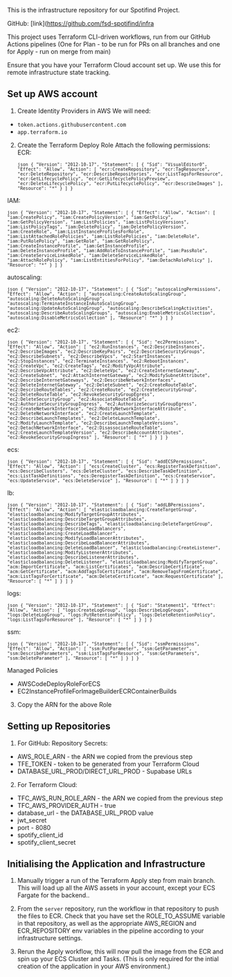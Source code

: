 This is the infrastructure repository for our Spotifind Project.

GitHub: [link](https://github.com/fsd-spotifind/infra

This project uses Terraform CLI-driven workflows, run from our GitHub Actions pipelines (One for Plan - to be run for PRs on all branches and one for Apply - run on merge from main)

Ensure that you have your Terraform Cloud account set up. We use this for remote infrastructure state tracking.

## Set up AWS account 
1. Create Identity Providers in AWS
We will need:
- `token.actions.githubusercontent.com`
- `app.terraform.io`

2. Create the Terraform Deploy Role
Attach the following permissions:
ECR: <pre> <code>```json { "Version": "2012-10-17", "Statement": [ { "Sid": "VisualEditor0", "Effect": "Allow", "Action": [ "ecr:CreateRepository", "ecr:TagResource", "ecr:DeleteRepository", "ecr:DescribeRepositories", "ecr:ListTagsForResource", "ecr:GetLifecyclePolicy", "ecr:GetLifecyclePolicyPreview", "ecr:DeleteLifecyclePolicy", "ecr:PutLifecyclePolicy", "ecr:DescribeImages" ], "Resource": "*" } ] } ```</code> </pre>

IAM: <pre> <code>```json { "Version": "2012-10-17", "Statement": [ { "Effect": "Allow", "Action": [ "iam:CreatePolicy", "iam:CreatePolicyVersion", "iam:GetPolicy", "iam:GetPolicyVersion", "iam:ListPolicies", "iam:ListPolicyVersions", "iam:ListPolicyTags", "iam:DeletePolicy", "iam:DeletePolicyVersion", "iam:CreateRole", "iam:ListInstanceProfilesForRole", "iam:ListAttachedRolePolicies", "iam:ListRolePolicies", "iam:DeleteRole", "iam:PutRolePolicy", "iam:GetRole", "iam:GetRolePolicy", "iam:CreateInstanceProfile", "iam:GetInstanceProfile", "iam:DeleteInstanceProfile", "iam:AddRoleToInstanceProfile", "iam:PassRole", "iam:CreateServiceLinkedRole", "iam:DeleteServiceLinkedRole", "iam:AttachRolePolicy", "iam:ListEntitiesForPolicy", "iam:DetachRolePolicy" ], "Resource": "*" } ] } ```</code> </pre>

autoscaling: <pre> <code>```json { "Version": "2012-10-17", "Statement": [ { "Sid": "autoscalingPermissions", "Effect": "Allow", "Action": [ "autoscaling:CreateAutoScalingGroup", "autoscaling:DeleteAutoScalingGroup", "autoscaling:TerminateInstanceInAutoScalingGroup", "autoscaling:UpdateAutoScalingGroup", "autoscaling:DescribeScalingActivities", "autoscaling:DescribeAutoScalingGroups", "autoscaling:EnableMetricsCollection", "autoscaling:DisableMetricsCollection" ], "Resource": "*" } ] } ```</code> </pre>

ec2: <pre> <code>```json { "Version": "2012-10-17", "Statement": [ { "Sid": "ec2Permissions", "Effect": "Allow", "Action": [ "ec2:RunInstances", "ec2:DescribeInstances", "ec2:DescribeImages", "ec2:DescribeKeyPairs", "ec2:DescribeSecurityGroups", "ec2:DescribeSubnets", "ec2:DescribeVpcs", "ec2:StartInstances", "ec2:StopInstances", "ec2:TerminateInstances", "ec2:RebootInstances", "ec2:CreateVpc", "ec2:CreateTags", "ec2:ModifyVpcAttribute", "ec2:DescribeVpcAttribute", "ec2:DeleteVpc", "ec2:CreateInternetGateway", "ec2:CreateSubnet", "ec2:AttachInternetGateway", "ec2:ModifySubnetAttribute", "ec2:DescribeInternetGateways", "ec2:DescribeNetworkInterfaces", "ec2:DeleteInternetGateway", "ec2:DeleteSubnet", "ec2:CreateRouteTable", "ec2:DescribeRouteTables", "ec2:CreateRoute", "ec2:CreateSecurityGroup", "ec2:DeleteRouteTable", "ec2:RevokeSecurityGroupEgress", "ec2:DeleteSecurityGroup", "ec2:AssociateRouteTable", "ec2:AuthorizeSecurityGroupIngress", "ec2:AuthorizeSecurityGroupEgress", "ec2:CreateNetworkInterface", "ec2:ModifyNetworkInterfaceAttribute", "ec2:DeleteNetworkInterface", "ec2:CreateLaunchTemplate", "ec2:DescribeLaunchTemplates", "ec2:DeleteLaunchTemplate", "ec2:ModifyLaunchTemplate", "ec2:DescribeLaunchTemplateVersions", "ec2:DetachNetworkInterface", "ec2:DisassociateRouteTable", "ec2:CreateLaunchTemplateVersion", "ec2:DescribeAccountAttributes", "ec2:RevokeSecurityGroupIngress" ], "Resource": [ "*" ] } ] } ```</code> </pre>

ecs: <pre> <code>```json { "Version": "2012-10-17", "Statement": [ { "Sid": "addECSPermissions", "Effect": "Allow", "Action": [ "ecs:CreateCluster", "ecs:RegisterTaskDefinition", "ecs:DescribeClusters", "ecs:DeleteCluster", "ecs:DescribeTaskDefinition", "ecs:ListTaskDefinitions", "ecs:DeregisterTaskDefinition", "ecs:CreateService", "ecs:UpdateService", "ecs:DeleteService" ], "Resource": [ "*" ] } ] } ```</code> </pre>

lb: <pre> <code>```json { "Version": "2012-10-17", "Statement": [ { "Sid": "addLBPermissions", "Effect": "Allow", "Action": [ "elasticloadbalancing:CreateTargetGroup", "elasticloadbalancing:ModifyTargetGroupAttributes", "elasticloadbalancing:DescribeTargetGroupAttributes", "elasticloadbalancing:DescribeTags", "elasticloadbalancing:DeleteTargetGroup", "elasticloadbalancing:DescribeLoadBalancers", "elasticloadbalancing:CreateLoadBalancer", "elasticloadbalancing:ModifyLoadBalancerAttributes", "elasticloadbalancing:DescribeLoadBalancerAttributes", "elasticloadbalancing:DeleteLoadBalancer", "elasticloadbalancing:CreateListener", "elasticloadbalancing:ModifyListenerAttributes", "elasticloadbalancing:DescribeListenerAttributes", "elasticloadbalancing:DeleteListener", "elasticloadbalancing:ModifyTargetGroup", "acm:ImportCertificate", "acm:ListCertificates", "acm:DescribeCertificate", "acm:GetCertificate", "acm:AddTagsToCertificate", "acm:RemoveTagsFromCertificate", "acm:ListTagsForCertificate", "acm:DeleteCertificate", "acm:RequestCertificate" ], "Resource": [ "*" ] } ] } ```</code> </pre>

logs: <pre> <code>```json { "Version": "2012-10-17", "Statement": [ { "Sid": "Statement1", "Effect": "Allow", "Action": [ "logs:CreateLogGroup", "logs:DescribeLogGroups", "logs:DeleteLogGroup", "logs:PutRetentionPolicy", "logs:DeleteRetentionPolicy", "logs:ListTagsForResource" ], "Resource": [ "*" ] } ] } ```</code> </pre>

ssm: <pre> <code>```json { "Version": "2012-10-17", "Statement": [ { "Sid": "ssmPermissions", "Effect": "Allow", "Action": [ "ssm:PutParameter", "ssm:GetParameter", "ssm:DescribeParameters", "ssm:ListTagsForResource", "ssm:GetParameters", "ssm:DeleteParameter" ], "Resource": [ "*" ] } ] } ```</code> </pre>

Managed Policies
- AWSCodeDeployRoleForECS
- EC2InstanceProfileForImageBuilderECRContainerBuilds

3. Copy the ARN for the above Role

## Setting up Repositories
1. For GitHub:
Repository Secrets:
- AWS_ROLE_ARN - the ARN we copied from the previous step
- TFE_TOKEN - token to be generated from your Terraform Cloud
- DATABASE_URL_PROD/DIRECT_URL_PROD - Supabase URLs

2. For Terraform Cloud:
- TFC_AWS_RUN_ROLE_ARN - the ARN we copied from the previous step
- TFC_AWS_PROVIDER_AUTH - true
- database_url - the DATABASE_URL_PROD value
- jwt_secret
- port - 8080
- spotify_client_id
- spotify_client_secret

## Initialising the Application and Infrastructure
1. Manually trigger a run of the Terraform Apply step from main branch. This will load up all the AWS assets in your account, except your ECS Fargate for the backend..

2. From the `server` repository, run the workflow in that repository to push the files to ECR. Check that you have set the ROLE_TO_ASSUME variable in that repository, as well as the appropriate AWS_REGION and ECR_REPOSITORY env variables in the pipeline according to your infrastructure settings.

3. Rerun the Apply workflow, this will now pull the image from the ECR and spin up your ECS Cluster and Tasks. (This is only required for the intial creation of the application in your AWS environment.)